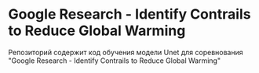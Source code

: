 # Google Research - Identify Contrails to Reduce Global Warming

Репозиторий содержит код обучения модели Unet для соревнования "Google Research - Identify Contrails to Reduce Global Warming"
